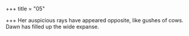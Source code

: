 +++
title = "05"

+++
Her auspicious rays have appeared opposite, like gushes of cows.  
Dawn has filled up the wide expanse.  